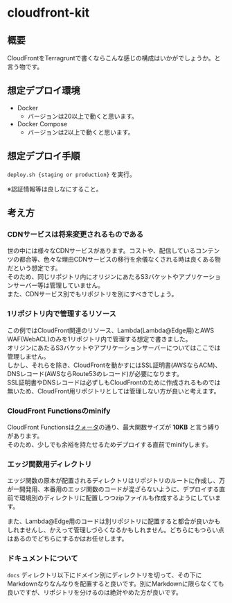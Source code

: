 # cloudfront-kit

## 概要

CloudFrontをTerragruntで書くならこんな感じの構成はいかがでしょうか。と言う物です。

## 想定デプロイ環境

- Docker
  - バージョンは20以上で動くと思います。
- Docker Compose
  - バージョンは2以上で動くと思います。

## 想定デプロイ手順

`deploy.sh {staging or production}` を実行。

※認証情報等は良しなにすること。

## 考え方

### CDNサービスは将来変更されるものである

世の中には様々なCDNサービスがあります。コストや、配信しているコンテンツの都合等、色々な理由CDNサービスの移行を余儀なくされる時は良くある物だという想定です。  
そのため、同じリポジトリ内にオリジンにあたるS3バケットやアプリケーションサーバー等は管理していません。  
また、CDNサービス別でもリポジトリを別にすべきでしょう。

### 1リポジトリ内で管理するリソース

この例ではCloudFront関連のリソース、Lambda(Lambda@Edge用)とAWS WAF(WebACL)のみを1リポジトリ内で管理する想定で書きました。  
オリジンにあたるS3バケットやアプリケーションサーバーについてはここでは管理しません。  
しかし、それらを除き、CloudFrontを動かすにはSSL証明書(AWSならACM)、DNSレコード(AWSならRoute53のレコード)が必要になります。  
SSL証明書やDNSレコードは必ずしもCloudFrontのために作成されるものでは無いため、CloudFront用リポジトリとしては管理しない方が良いと考えます。

### CloudFront Functionsのminify

CloudFront Functionsは[クォータ](https://docs.aws.amazon.com/ja_jp/AmazonCloudFront/latest/DeveloperGuide/cloudfront-limits.html#limits-functions)の通り、最大関数サイズが **10KB** と言う縛りがあります。  
そのため、少しでも余裕を持たせるためデプロイする直前でminifyします。

### エッジ関数用ディレクトリ

エッジ関数の原本が配置されるディレクトリはリポジトリのルートに作成し、万が一開発用、本番用のエッジ関数のコードが混ざらないように、デプロイする直前で環境別のディレクトリに配置しつつzipファイルも作成するようにしています。

また、Lambda@Edge用のコードは別リポジトリに配置すると都合が良いかもしれませんし、かえって管理しづらくなるかもしれません。どちらにもつらい点はあるのでどちらにするかはお任せします。

### ドキュメントについて

`docs` ディレクトリ以下にドメイン別にディレクトリを切って、その下にMarkdownなりなんなりを配置すると良いです。別にMarkdownに限らなくても良いですが、リポジトリを分けるのは絶対やめた方が良いです。
